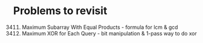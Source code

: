 # Problems to revisit
3411. Maximum Subarray With Equal Products - formula for lcm & gcd
1829. Maximum XOR for Each Query - bit manipulation & 1-pass way to do xor